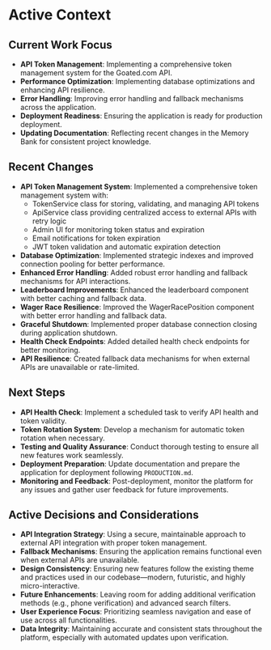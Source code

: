 # Active Context

## Current Work Focus

- **API Token Management**: Implementing a comprehensive token management system for the Goated.com API.
- **Performance Optimization**: Implementing database optimizations and enhancing API resilience.
- **Error Handling**: Improving error handling and fallback mechanisms across the application.
- **Deployment Readiness**: Ensuring the application is ready for production deployment.
- **Updating Documentation**: Reflecting recent changes in the Memory Bank for consistent project knowledge.

## Recent Changes

- **API Token Management System**: Implemented a comprehensive token management system with:
  - TokenService class for storing, validating, and managing API tokens
  - ApiService class providing centralized access to external APIs with retry logic
  - Admin UI for monitoring token status and expiration
  - Email notifications for token expiration
  - JWT token validation and automatic expiration detection
- **Database Optimization**: Implemented strategic indexes and improved connection pooling for better performance.
- **Enhanced Error Handling**: Added robust error handling and fallback mechanisms for API interactions.
- **Leaderboard Improvements**: Enhanced the leaderboard component with better caching and fallback data.
- **Wager Race Resilience**: Improved the WagerRacePosition component with better error handling and fallback data.
- **Graceful Shutdown**: Implemented proper database connection closing during application shutdown.
- **Health Check Endpoints**: Added detailed health check endpoints for better monitoring.
- **API Resilience**: Created fallback data mechanisms for when external APIs are unavailable or rate-limited.

## Next Steps

- **API Health Check**: Implement a scheduled task to verify API health and token validity.
- **Token Rotation System**: Develop a mechanism for automatic token rotation when necessary.
- **Testing and Quality Assurance**: Conduct thorough testing to ensure all new features work seamlessly.
- **Deployment Preparation**: Update documentation and prepare the application for deployment following `PRODUCTION.md`.
- **Monitoring and Feedback**: Post-deployment, monitor the platform for any issues and gather user feedback for future improvements.

## Active Decisions and Considerations

- **API Integration Strategy**: Using a secure, maintainable approach to external API integration with proper token management.
- **Fallback Mechanisms**: Ensuring the application remains functional even when external APIs are unavailable.
- **Design Consistency**: Ensuring new features follow the existing theme and practices used in our codebase—modern, futuristic, and highly micro-interactive.
- **Future Enhancements**: Leaving room for adding additional verification methods (e.g., phone verification) and advanced search filters.
- **User Experience Focus**: Prioritizing seamless navigation and ease of use across all functionalities.
- **Data Integrity**: Maintaining accurate and consistent stats throughout the platform, especially with automated updates upon verification.
